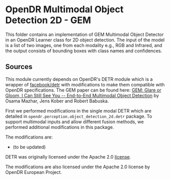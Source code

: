 
# OpenDR Multimodal Object Detection 2D - GEM

This folder contains an implementation of GEM Multimodal Object Detector in an OpenDR Learner class for 2D object detection. The input of the model is a list of two images, one from each modality e.g., RGB and Infrared, and the output consists of bounding boxes with class names and confidences.

## Sources

This module currently depends on OpenDR's DETR module which is a wrapper of [facebook/detr](https://github.com/facebookresearch/detr) with modifications to make them compatible with OpenDR specifications. The GEM paper can be found here: [GEM: Glare or Gloom, I Can Still See You -- End-to-End Multimodal Object Detection](https://arxiv.org/abs/2102.12319) by Osama Mazhar, Jens Kober and Robert Babuska.

First we performed modifications in the single modal DETR which are detailed in `opendr.perception.object_detection_2d.detr` package. To support multimodal inputs and allow different fusion methods, we performed additional modifications in this package.

The modifications are:
- (to be updated)

DETR was originally licensed under the Apache 2.0 [license](https://github.com/facebookresearch/detr/blob/master/LICENSE).

The modifications are also licensed under the Apache 2.0 license by OpenDR European Project.
